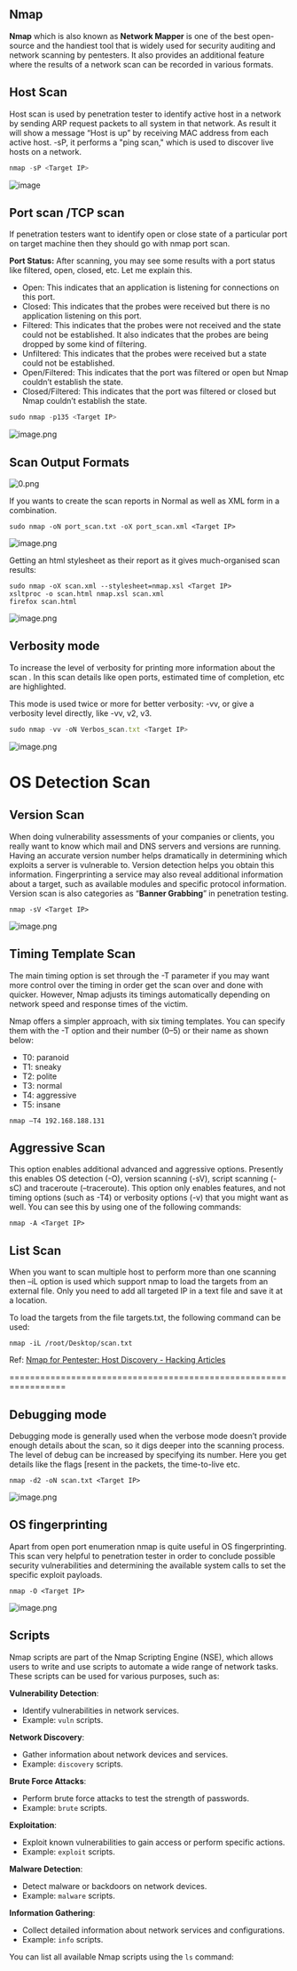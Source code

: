 ## **Nmap**

**Nmap** which is also known as **Network Mapper** is one of the best open-source and the handiest tool that is widely used for security auditing and network scanning by pentesters. It also provides an additional feature where the results of a network scan can be recorded in various formats.

## **Host Scan**

Host scan is used by penetration tester to identify active host in a network by sending ARP request packets to all system in that network. As result it will show a message “Host is up” by receiving MAC address from each active host. -sP, it performs a "ping scan," which is used to discover live hosts on a network.

```jsx
nmap -sP <Target IP>

```

![image](https://github.com/user-attachments/assets/fa35cab0-2f7c-4e89-bf78-582bda1c8dd1)


## **Port scan /TCP scan**

If penetration testers want to identify open or close state of a particular port on target machine then they should go with nmap port scan.

**Port Status:** After scanning, you may see some results with a port status like filtered, open, closed, etc. Let me explain this.

- Open: This indicates that an application is listening for connections on this port.
- Closed: This indicates that the probes were received but there is no application listening on this port.
- Filtered: This indicates that the probes were not received and the state could not be established. It also indicates that the probes are being dropped by some kind of filtering.
- Unfiltered: This indicates that the probes were received but a state could not be established.
- Open/Filtered: This indicates that the port was filtered or open but Nmap couldn’t establish the state.
- Closed/Filtered: This indicates that the port was filtered or closed but Nmap couldn’t establish the state.

```jsx
sudo nmap -p135 <Target IP>
```

![image.png](attachment:3da86ea7-f2bd-41f1-8f5f-ec0e2cdcc0c7:image.png)

## **Scan Output Formats**

![0.png](attachment:faf202cc-0f75-4b1d-91d4-91a1fae9df82:0.png)

If you wants to create the scan reports in Normal as well as XML form in a combination.

```
sudo nmap -oN port_scan.txt -oX port_scan.xml <Target IP>

```

![image.png](attachment:dd2674e4-56f3-41b1-a2e1-998c12d1dc25:image.png)

Getting an html stylesheet as their report as it gives much-organised scan results:

```
sudo nmap -oX scan.xml --stylesheet=nmap.xsl <Target IP>
xsltproc -o scan.html nmap.xsl scan.xml
firefox scan.html
```

![image.png](attachment:514673e0-8867-48c8-9bc6-6d38d17bfb4e:image.png)

## **Verbosity mode**

To increase the level of verbosity for printing more information about the scan . In this scan details like open ports, estimated time of completion, etc are highlighted.

This mode is used twice or more for better verbosity: -vv, or give a verbosity level directly, like -vv, v2, v3.

```jsx
sudo nmap -vv -oN Verbos_scan.txt <Target IP>

```

![image.png](attachment:633c35d9-cd1d-4522-b00d-45c0de2521ca:image.png)

# **OS Detection Scan**

## **Version Scan**

When doing vulnerability assessments of your companies or clients, you really want to know which mail and DNS servers and versions are running. Having an accurate version number helps dramatically in determining which exploits a server is vulnerable to. Version detection helps you obtain this information. Fingerprinting a service may also reveal additional information about a target, such as available modules and specific protocol information. Version scan is also categories as “**Banner Grabbing**” in penetration testing.

```
nmap -sV <Target IP>
```

![image.png](attachment:b65b4591-6cdf-4c35-8134-8badcdf86ed8:image.png)

## **Timing Template Scan**

The main timing option is set through the -T parameter if you may want more control over the timing in order get the scan over and done with quicker. However, Nmap adjusts its timings automatically depending on network speed and response times of the victim.

Nmap offers a simpler approach, with six timing templates. You can specify them with the -T option and their number (0–5) or their name as shown below:

- T0: paranoid
- T1: sneaky
- T2: polite
- T3: normal
- T4: aggressive
- T5: insane

```
nmap –T4 192.168.188.131
```

## **Aggressive Scan**

This option enables additional advanced and aggressive options. Presently this enables OS detection (-O), version scanning (-sV), script scanning (-sC) and traceroute (–traceroute). This option only enables features, and not timing options (such as -T4) or verbosity options (-v) that you might want as well. You can see this by using one of the following commands:

```
nmap -A <Target IP>
```

## **List Scan**

When you want to scan multiple host to perform more than one scanning then –iL option is used which support nmap to load the targets from an external file. Only you need to add all targeted IP in a text file and save it at a location.

To load the targets from the file targets.txt, the following command can be used:

```
nmap -iL /root/Desktop/scan.txt
```

Ref: [Nmap for Pentester: Host Discovery - Hacking Articles](https://www.hackingarticles.in/nmap-for-pentester-host-discovery/)

=================================================================

## Debugging mode

Debugging mode is generally used when the verbose mode doesn’t provide enough details about the scan, so it digs deeper into the scanning process. The level of debug can be increased by specifying its number. Here you get details like the flags [resent in the packets, the time-to-live etc.

```
nmap -d2 -oN scan.txt <Target IP>
```

![image.png](attachment:62727a5c-9739-4559-b334-8e158b06830d:image.png)

## OS fingerprinting

Apart from open port enumeration nmap is quite useful in OS fingerprinting. This scan very helpful to penetration tester in order to conclude possible security vulnerabilities and determining the available system calls to set the specific exploit payloads.

```
nmap -O <Target IP>
```

![image.png](attachment:30e09b80-d7be-441c-971d-193d404dcf3f:image.png)

## Scripts

Nmap scripts are part of the Nmap Scripting Engine (NSE), which allows users to write and use scripts to automate a wide range of network tasks. These scripts can be used for various purposes, such as:

**Vulnerability Detection**:

- Identify vulnerabilities in network services.
- Example: `vuln` scripts.

**Network Discovery**:

- Gather information about network devices and services.
- Example: `discovery` scripts.

**Brute Force Attacks**:

- Perform brute force attacks to test the strength of passwords.
- Example: `brute` scripts.

**Exploitation**:

- Exploit known vulnerabilities to gain access or perform specific actions.
- Example: `exploit` scripts.

**Malware Detection**:

- Detect malware or backdoors on network devices.
- Example: `malware` scripts.

**Information Gathering**:

- Collect detailed information about network services and configurations.
- Example: `info` scripts.

You can list all available Nmap scripts using the `ls` command:
